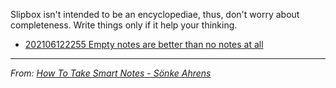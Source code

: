 Slipbox isn't intended to be an encyclopediae, thus, don't worry about completeness. Write things only if it help your thinking. 

- [202106122255 Empty notes are better than no notes at all](202106122255%20Empty%20notes%20are%20better%20than%20no%20notes%20at%20all.md)

---
*From: [How To Take Smart Notes - Sönke Ahrens](How%20To%20Take%20Smart%20Notes%20-%20Sönke%20Ahrens.md)*
